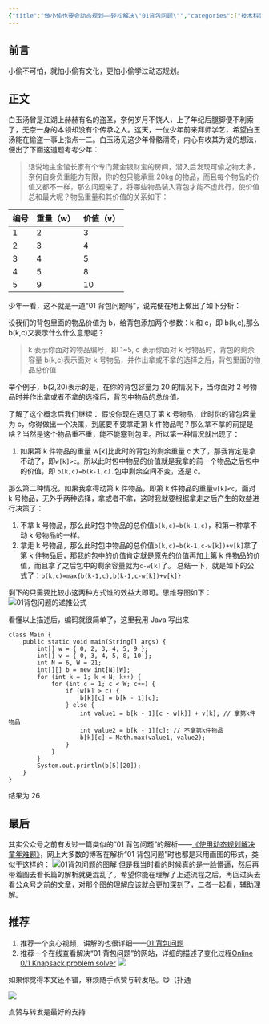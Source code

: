 ```yaml
---
{"title":"做小偷也要会动态规划——轻松解决\"01背包问题\"","categories":["技术科普"],"tags":["算法"],"cover":"https://upload-images.jianshu.io/upload_images/5666077-d2159ede6891341f.png?imageMogr2/auto-orient/strip%7CimageView2/2/w/1240","dg-publish":true,"permalink":"/技术科普/01背包问题/","dgPassFrontmatter":true}
---
```



## 前言

小偷不可怕，就怕小偷有文化，更怕小偷学过动态规划。

## 正文

白玉汤曾是江湖上赫赫有名的盗圣，奈何岁月不饶人，上了年纪后腿脚便不利索了，无奈一身的本领却没有个传承之人。这天，一位少年前来拜师学艺，希望白玉汤能在偷盗一事上指点一二。白玉汤见这少年骨骼清奇，内心有收其为徒的想法，便出了下面这道题考考少年：

> 话说地主金馆长家有个专门藏金银财宝的房间，潜入后发现可偷之物太多，奈何自身负重能力有限，你的包只能承重 20kg 的物品，而且每个物品的价值又都不一样，那么问题来了，将哪些物品装入背包才能不虚此行，使价值总和最大呢？物品重量和其价值的关系如下：

| 编号 | 重量（w） | 价值（v） |
| ---- | --------- | --------- |
| 1    | 2         | 3         |
| 2    | 3         | 4         |
| 3    | 4         | 5         |
| 4    | 5         | 8         |
| 5    | 9         | 10        |

少年一看，这不就是一道“01 背包问题吗”，说完便在地上做出了如下分析：

设我们的背包里面的物品价值为 b，给背包添加两个参数：k 和 c，即 b(k,c),那么 b(k,c)又表示什么什么意思呢？

> k 表示你面对的物品编号，即 1~5,
> c 表示你面对 k 号物品时，背包的剩余容量
> b(k,c)表示面对 k 号物品，并作出拿或不拿的选择之后，背包里面的物品总价值

举个例子，b(2,20)表示的是，在你的背包容量为 20 的情况下，当你面对 2 号物品时并作出拿或者不拿的选择后，背包中物品的总价值。

了解了这个概念后我们继续：
假设你现在遇见了第 k 号物品，此时你的背包容量为 c，你得做出一个决策，到底要不要拿走第 k 件物品呢？那么拿不拿的前提是啥？当然是这个物品重不重，能不能塞到包里。所以第一种情况就出现了：

1. 如果第 k 件物品的重量 w[k]比此时的背包的剩余重量 c 大了，那我肯定是拿不动了，即`w[k]>c`。所以此时包中物品的价值就是我拿的前一个物品之后包中的价值，即 `b(k,c)=b(k-1,c).`包中剩余空间不变，还是 c。

那么第二种情况，如果我拿得动第 k 件物品，即第 k 件物品的重量`w[k]<c`，面对 k 号物品，无外乎两种选择，拿或者不拿，这时我就要根据拿走之后产生的效益进行决策了：

1. 不拿 k 号物品，那么此时包中物品的总价值`b(k,c)=b(k-1,c)`，和第一种拿不动 k 号物品的一样。
2. 拿走 k 号物品，那么此时包中物品的总价值`b(k,c)=b(k-1,c-w[k])+v[k]`拿了第 k 件物品后，那我的包中的价值肯定就是原先的价值再加上第 k 件物品的价值，而且拿了之后包中的剩余容量就为`c-w[k]`了。 总结一下，就是如下的公式了：`b(k,c)=max{b(k-1,c),b(k-1,c-w[k])+v[k]}`

剩下的只需要比较小这两种方式谁的效益大即可。思维导图如下：
![01背包问题的递推公式](https://upload-images.jianshu.io/upload_images/5666077-75fdbf8a205171f7.png?imageMogr2/auto-orient/strip%7CimageView2/2/w/1240)

看懂以上描述后，编码就很简单了，这里我用 Java 写出来

```
class Main {
    public static void main(String[] args) {
        int[] w = { 0, 2, 3, 4, 5, 9 };
        int[] v = { 0, 3, 4, 5, 8, 10 };
        int N = 6, W = 21;
        int[][] b = new int[N][W];
        for (int k = 1; k < N; k++) {
            for (int c = 1; c < W; c++) {
                if (w[k] > c) {
                    b[k][c] = b[k - 1][c];
                } else {
                    int value1 = b[k - 1][c - w[k]] + v[k]; // 拿第k件物品
                    int value2 = b[k - 1][c]; // 不拿第k件物品
                    b[k][c] = Math.max(value1, value2);
                }
            }
        }
        System.out.println(b[5][20]);
    }
}
```

结果为 26

## 最后

其实公众号之前有发过一篇类似的“01 背包问题”的解析——[《使用动态规划解决童年难题》](https://mp.weixin.qq.com/s/Ls4NzJadJUrvFKrLSX6wjA)，网上大多数的博客在解析“01 背包问题”时也都是采用画图的形式，类似于这样的：
![01背包问题的图解](https://upload-images.jianshu.io/upload_images/5666077-c23feabd25d280f4.png?imageMogr2/auto-orient/strip%7CimageView2/2/w/1240)
但是我当时看的时候真的是一脸懵逼，然后再带着图去看长篇的解析就更混乱了。希望你能在理解了上述流程之后，再回过头去看公众号之前的文章，对那个图的理解应该就会更加深刻了，二者一起看，辅助理解。

## 推荐

1. 推荐一个良心视频，讲解的也很详细——[01 背包问题](http://video.tudou.com/v/XMTQ3MzI0NzI2OA==.html?spm=a2hzp.8253869.0.0)
2. 推荐一个在线查看解决“01 背包问题”的网站，详细的描述了变化过程[Online 0/1 Knapsack problem solver](http://karaffeltut.com/NEWKaraffeltutCom/Knapsack/knapsack.html)
   ![](https://upload-images.jianshu.io/upload_images/5666077-c4871f0e4a5b0ba7.png?imageMogr2/auto-orient/strip%7CimageView2/2/w/1240)

如果你觉得本文还不错，麻烦随手点赞与转发吧。😋（扑通

![](http://upload-images.jianshu.io/upload_images/5666077-8f4e862993c9c180?imageMogr2/auto-orient/strip)

点赞与转发是最好的支持
